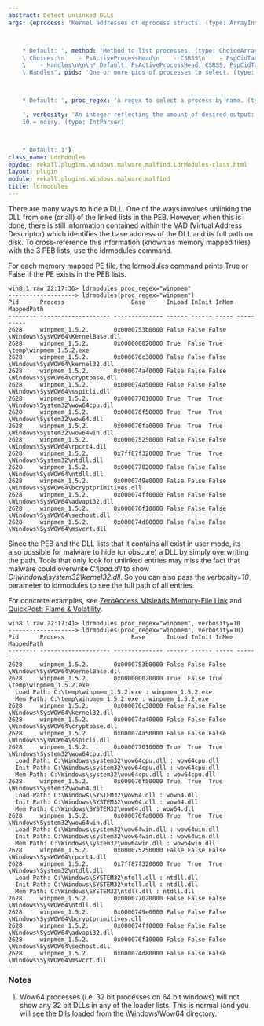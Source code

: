 ```yaml
---
abstract: Detect unlinked DLLs
args: {eprocess: 'Kernel addresses of eprocess structs. (type: ArrayIntParser)



    * Default: ', method: "Method to list processes. (type: ChoiceArray)\n\n\n* Valid\
    \ Choices:\n    - PsActiveProcessHead\n    - CSRSS\n    - PspCidTable\n    - Sessions\n\
    \    - Handles\n\n\n* Default: PsActiveProcessHead, CSRSS, PspCidTable, Sessions,\
    \ Handles", pids: 'One or more pids of processes to select. (type: ArrayIntParser)



    * Default: ', proc_regex: 'A regex to select a process by name. (type: RegEx)

    ', verbosity: 'An integer reflecting the amount of desired output: 0 = quiet,
    10 = noisy. (type: IntParser)



    * Default: 1'}
class_name: LdrModules
epydoc: rekall.plugins.windows.malware.malfind.LdrModules-class.html
layout: plugin
module: rekall.plugins.windows.malware.malfind
title: ldrmodules
---
```


There are many ways to hide a DLL. One of the ways involves unlinking the DLL
from one (or all) of the linked lists in the PEB. However, when this is done,
there is still information contained within the VAD (Virtual Address Descriptor)
which identifies the base address of the DLL and its full path on disk. To
cross-reference this information (known as memory mapped files) with the 3 PEB
lists, use the ldrmodules command.

For each memory mapped PE file, the ldrmodules command prints True or False if
the PE exists in the PEB lists.

```
win8.1.raw 22:17:36> ldrmodules proc_regex="winpmem"
-------------------> ldrmodules(proc_regex="winpmem")
Pid      Process                   Base      InLoad InInit InMem MappedPath
-------- -------------------- -------------- ------ ------ ----- ----------
2628     winpmem_1.5.2.       0x0000753b0000 False False False \Windows\SysWOW64\KernelBase.dll
2628     winpmem_1.5.2.       0x000000020000 True  False True  \temp\winpmem_1.5.2.exe
2628     winpmem_1.5.2.       0x000076c30000 False False False \Windows\SysWOW64\kernel32.dll
2628     winpmem_1.5.2.       0x000074a40000 False False False \Windows\SysWOW64\cryptbase.dll
2628     winpmem_1.5.2.       0x000074a50000 False False False \Windows\SysWOW64\sspicli.dll
2628     winpmem_1.5.2.       0x000077010000 True  True  True  \Windows\System32\wow64cpu.dll
2628     winpmem_1.5.2.       0x000076f50000 True  True  True  \Windows\System32\wow64.dll
2628     winpmem_1.5.2.       0x000076fa0000 True  True  True  \Windows\System32\wow64win.dll
2628     winpmem_1.5.2.       0x000075250000 False False False \Windows\SysWOW64\rpcrt4.dll
2628     winpmem_1.5.2.       0x7ff87f320000 True  True  True  \Windows\System32\ntdll.dll
2628     winpmem_1.5.2.       0x000077020000 False False False \Windows\SysWOW64\ntdll.dll
2628     winpmem_1.5.2.       0x0000749e0000 False False False \Windows\SysWOW64\bcryptprimitives.dll
2628     winpmem_1.5.2.       0x000074ff0000 False False False \Windows\SysWOW64\advapi32.dll
2628     winpmem_1.5.2.       0x000076f10000 False False False \Windows\SysWOW64\sechost.dll
2628     winpmem_1.5.2.       0x000074d80000 False False False \Windows\SysWOW64\msvcrt.dll
```

Since the PEB and the DLL lists that it contains all exist in user mode, its
also possible for malware to hide (or obscure) a DLL by simply overwriting the
path. Tools that only look for unlinked entries may miss the fact that malware
could overwrite *C:\bad.dll* to show *C:\windows\system32\kernel32.dll*. So you
can also pass the *verbosity=10* parameter to ldrmodules to see the full path of
all entries.

For concrete examples, see [ZeroAccess Misleads Memory-File
Link](http://blogs.mcafee.com/mcafee-labs/zeroaccess-misleads-memory-file-link)
and [QuickPost: Flame &
Volatility](http://mnin.blogspot.com/2012/06/quickpost-flame-volatility.html).

```
win8.1.raw 22:17:41> ldrmodules proc_regex="winpmem", verbosity=10
-------------------> ldrmodules(proc_regex="winpmem", verbosity=10)
Pid      Process                   Base      InLoad InInit InMem MappedPath
-------- -------------------- -------------- ------ ------ ----- ----------
2628     winpmem_1.5.2.       0x0000753b0000 False False False \Windows\SysWOW64\KernelBase.dll
2628     winpmem_1.5.2.       0x000000020000 True  False True  \temp\winpmem_1.5.2.exe
  Load Path: C:\temp\winpmem_1.5.2.exe : winpmem_1.5.2.exe
  Mem Path: C:\temp\winpmem_1.5.2.exe : winpmem_1.5.2.exe
2628     winpmem_1.5.2.       0x000076c30000 False False False \Windows\SysWOW64\kernel32.dll
2628     winpmem_1.5.2.       0x000074a40000 False False False \Windows\SysWOW64\cryptbase.dll
2628     winpmem_1.5.2.       0x000074a50000 False False False \Windows\SysWOW64\sspicli.dll
2628     winpmem_1.5.2.       0x000077010000 True  True  True  \Windows\System32\wow64cpu.dll
  Load Path: C:\Windows\system32\wow64cpu.dll : wow64cpu.dll
  Init Path: C:\Windows\system32\wow64cpu.dll : wow64cpu.dll
  Mem Path: C:\Windows\system32\wow64cpu.dll : wow64cpu.dll
2628     winpmem_1.5.2.       0x000076f50000 True  True  True  \Windows\System32\wow64.dll
  Load Path: C:\Windows\SYSTEM32\wow64.dll : wow64.dll
  Init Path: C:\Windows\SYSTEM32\wow64.dll : wow64.dll
  Mem Path: C:\Windows\SYSTEM32\wow64.dll : wow64.dll
2628     winpmem_1.5.2.       0x000076fa0000 True  True  True  \Windows\System32\wow64win.dll
  Load Path: C:\Windows\system32\wow64win.dll : wow64win.dll
  Init Path: C:\Windows\system32\wow64win.dll : wow64win.dll
  Mem Path: C:\Windows\system32\wow64win.dll : wow64win.dll
2628     winpmem_1.5.2.       0x000075250000 False False False \Windows\SysWOW64\rpcrt4.dll
2628     winpmem_1.5.2.       0x7ff87f320000 True  True  True  \Windows\System32\ntdll.dll
  Load Path: C:\Windows\SYSTEM32\ntdll.dll : ntdll.dll
  Init Path: C:\Windows\SYSTEM32\ntdll.dll : ntdll.dll
  Mem Path: C:\Windows\SYSTEM32\ntdll.dll : ntdll.dll
2628     winpmem_1.5.2.       0x000077020000 False False False \Windows\SysWOW64\ntdll.dll
2628     winpmem_1.5.2.       0x0000749e0000 False False False \Windows\SysWOW64\bcryptprimitives.dll
2628     winpmem_1.5.2.       0x000074ff0000 False False False \Windows\SysWOW64\advapi32.dll
2628     winpmem_1.5.2.       0x000076f10000 False False False \Windows\SysWOW64\sechost.dll
2628     winpmem_1.5.2.       0x000074d80000 False False False \Windows\SysWOW64\msvcrt.dll
```

### Notes

1. Wow64 processes (i.e. 32 bit processes on 64 bit windows) will not show any
   32 bit DLLs in any of the loader lists. This is normal (and you will see the
   Dlls loaded from the \Windows\Wow64 directory.

